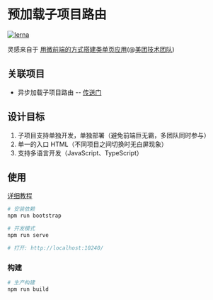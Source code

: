 # 预加载子项目路由

[![lerna](https://img.shields.io/badge/maintained%20with-lerna-cc00ff.svg)](https://lernajs.io/)

灵感来自于 [用微前端的方式搭建类单页应用](https://tech.meituan.com/fe_tiny_spa.html)(@[美团技术团队](https://tech.meituan.com))

## 关联项目

- 异步加载子项目路由 -- [传送门](https://github.com/micro-frontends-vue/async-routes)

## 设计目标

1. 子项目支持单独开发，单独部署（避免前端巨无霸，多团队同时参与）
2. 单一的入口 HTML（不同项目之间切换时无白屏现象）
3. 支持多语言开发（JavaScript、TypeScript）

## 使用

[详细教程](./detail.md)

```bash
# 安装依赖
npm run bootstrap

# 开发模式
npm run serve

# 打开: http://localhost:10240/
```

### 构建

```bash
# 生产构建
npm run build
```
